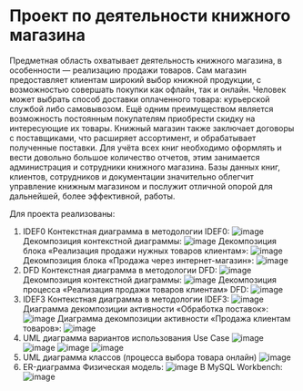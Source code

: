 # Проект по деятельности книжного магазина
Предметная область охватывает деятельность книжного магазина, в особенности — реализацию продажи товаров. Сам магазин предоставляет клиентам широкий выбор книжной продукции, с возможностью совершать покупки как офлайн, так и онлайн. Человек может выбрать способ доставки оплаченного товара: курьерской службой либо самовывозом. Ещё одним преимуществом является возможность постоянным покупателям приобрести скидку на интересующие их товары. Книжный магазин также заключает договоры с поставщиками, что расширяет ассортимент, и обрабатывает полученные поставки. Для учёта всех книг необходимо оформлять и вести довольно большое количество отчетов, этим занимается администрация и сотрудники книжного магазина. Базы данных книг, клиентов, сотрудников и документации значительно облегчит управление книжным магазином и послужит отличной опорой для дальнейшей, более эффективной, работы.

Для проекта реализованы:
1. IDEF0
Контекстная диаграмма в методологии IDEF0:
![image](https://github.com/vetafeda/DataBook/assets/124678022/d0ada5bd-88e5-4543-ac78-08b4cfde27c9)
Декомпозиция контекстной диаграммы:
![image](https://github.com/vetafeda/DataBook/assets/124678022/5e6ff909-d530-4c60-89ed-bf5553d711d3)
Декомпозиция блока «Реализация продажи нужных товаров клиентам»:
![image](https://github.com/vetafeda/DataBook/assets/124678022/35a3899b-dd49-4e82-9dca-9b0a78029909)
Декомпозиция блока «Продажа через интернет-магазин»:
![image](https://github.com/vetafeda/DataBook/assets/124678022/ba2a2f00-0479-4553-85da-990b165ae5e5)
3. DFD
Контекстная диаграмма в методологии DFD:
![image](https://github.com/vetafeda/DataBook/assets/124678022/5aa81364-712b-4468-a431-b997c0c97136)
Декомпозиция контекстной диаграммы:
![image](https://github.com/vetafeda/DataBook/assets/124678022/b5896c44-06e2-49a1-a521-6699a949237a)
Декомпозиция процесса «Реализация продажи товаров клиентам» DFD:
![image](https://github.com/vetafeda/DataBook/assets/124678022/4a3090ae-d8a7-41d1-aeca-eb3279959c54)
5. IDEF3
Контекстная диаграмма в методологии IDEF3:
![image](https://github.com/vetafeda/DataBook/assets/124678022/7ced4344-54d0-44a3-850a-5d0494bc6440)
Диаграмма декомпозиции активности «Обработка поставок»:
![image](https://github.com/vetafeda/DataBook/assets/124678022/92cac25f-c0c5-49bd-9c06-4b21e69d8250)
Диаграмма декомпозиции активности «Продажа клиентам товаров»:
![image](https://github.com/vetafeda/DataBook/assets/124678022/896e9641-ae56-4d78-bc47-dc738ce57477)
7. UML диаграмма вариантов использования Use Case
![image](https://github.com/vetafeda/DataBook/assets/124678022/60c5bd60-32eb-4393-b295-3ad487d03180)
![image](https://github.com/vetafeda/DataBook/assets/124678022/c0a28b3e-788e-4bc7-af28-888884ed2b5c)
![image](https://github.com/vetafeda/DataBook/assets/124678022/3896eea0-67b1-42db-a937-76a9394f5241)
![image](https://github.com/vetafeda/DataBook/assets/124678022/27edf0bc-a5b2-40fc-945c-29ffce5d28a9)
9. UML диаграмма классов (процесса выбора товара онлайн)
![image](https://github.com/vetafeda/DataBook/assets/124678022/a2c78445-d4c7-46d3-b8ba-3b98dff05101)
11. ER-диаграмма
Физическая модель:
![image](https://github.com/vetafeda/DataBook/assets/124678022/18062697-63f8-4cde-b4b8-ec17aabe6888)
В MySQL Workbench:
![image](https://github.com/vetafeda/DataBook/assets/124678022/e4274a31-7571-424a-bcc3-390ca2834cf0)
